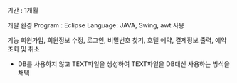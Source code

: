 기간 : 1개월

개발 환경 
       Program : Eclipse
      Language: JAVA, Swing, awt 사용 
      
기능 
       회원가입, 회원정보 수정, 로그인, 비밀번호 찾기, 호텔 예약, 결제정보 출력, 예약조회 및 취소

* DB를 사용하지 않고 TEXT파일을 생성하여 TEXT파일을 DB대신 사용하는 방식을 채택

 
